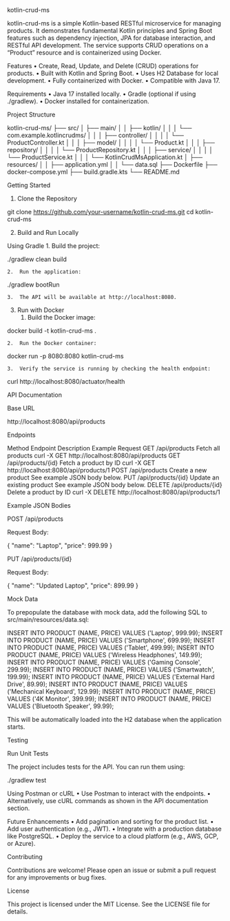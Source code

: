 kotlin-crud-ms

kotlin-crud-ms is a simple Kotlin-based RESTful microservice for managing products. It demonstrates fundamental Kotlin principles and Spring Boot features such as dependency injection, JPA for database interaction, and RESTful API development. The service supports CRUD operations on a “Product” resource and is containerized using Docker.

Features
	•	Create, Read, Update, and Delete (CRUD) operations for products.
	•	Built with Kotlin and Spring Boot.
	•	Uses H2 Database for local development.
	•	Fully containerized with Docker.
	•	Compatible with Java 17.

Requirements
	•	Java 17 installed locally.
	•	Gradle (optional if using ./gradlew).
	•	Docker installed for containerization.

Project Structure

kotlin-crud-ms/
├── src/
│   ├── main/
│   │   ├── kotlin/
│   │   │   └── com.example.kotlincrudms/
│   │   │       ├── controller/
│   │   │       │   └── ProductController.kt
│   │   │       ├── model/
│   │   │       │   └── Product.kt
│   │   │       ├── repository/
│   │   │       │   └── ProductRepository.kt
│   │   │       ├── service/
│   │   │       │   └── ProductService.kt
│   │   │       └── KotlinCrudMsApplication.kt
│   ├── resources/
│   │   ├── application.yml
│   │   └── data.sql
├── Dockerfile
├── docker-compose.yml
├── build.gradle.kts
└── README.md

Getting Started

1. Clone the Repository

git clone https://github.com/your-username/kotlin-crud-ms.git
cd kotlin-crud-ms

2. Build and Run Locally

Using Gradle
	1.	Build the project:

./gradlew clean build


	2.	Run the application:

./gradlew bootRun


	3.	The API will be available at http://localhost:8080.

3. Run with Docker
	1.	Build the Docker image:

docker build -t kotlin-crud-ms .


	2.	Run the Docker container:

docker run -p 8080:8080 kotlin-crud-ms


	3.	Verify the service is running by checking the health endpoint:

curl http://localhost:8080/actuator/health

API Documentation

Base URL

http://localhost:8080/api/products

Endpoints

Method	Endpoint	Description	Example Request
GET	/api/products	Fetch all products	curl -X GET http://localhost:8080/api/products
GET	/api/products/{id}	Fetch a product by ID	curl -X GET http://localhost:8080/api/products/1
POST	/api/products	Create a new product	See example JSON body below.
PUT	/api/products/{id}	Update an existing product	See example JSON body below.
DELETE	/api/products/{id}	Delete a product by ID	curl -X DELETE http://localhost:8080/api/products/1

Example JSON Bodies

POST /api/products

Request Body:

{
  "name": "Laptop",
  "price": 999.99
}

PUT /api/products/{id}

Request Body:

{
  "name": "Updated Laptop",
  "price": 899.99
}

Mock Data

To prepopulate the database with mock data, add the following SQL to src/main/resources/data.sql:

INSERT INTO PRODUCT (NAME, PRICE) VALUES ('Laptop', 999.99);
INSERT INTO PRODUCT (NAME, PRICE) VALUES ('Smartphone', 699.99);
INSERT INTO PRODUCT (NAME, PRICE) VALUES ('Tablet', 499.99);
INSERT INTO PRODUCT (NAME, PRICE) VALUES ('Wireless Headphones', 149.99);
INSERT INTO PRODUCT (NAME, PRICE) VALUES ('Gaming Console', 299.99);
INSERT INTO PRODUCT (NAME, PRICE) VALUES ('Smartwatch', 199.99);
INSERT INTO PRODUCT (NAME, PRICE) VALUES ('External Hard Drive', 89.99);
INSERT INTO PRODUCT (NAME, PRICE) VALUES ('Mechanical Keyboard', 129.99);
INSERT INTO PRODUCT (NAME, PRICE) VALUES ('4K Monitor', 399.99);
INSERT INTO PRODUCT (NAME, PRICE) VALUES ('Bluetooth Speaker', 99.99);

This will be automatically loaded into the H2 database when the application starts.

Testing

Run Unit Tests

The project includes tests for the API. You can run them using:

./gradlew test

Using Postman or cURL
	•	Use Postman to interact with the endpoints.
	•	Alternatively, use cURL commands as shown in the API documentation section.

Future Enhancements
	•	Add pagination and sorting for the product list.
	•	Add user authentication (e.g., JWT).
	•	Integrate with a production database like PostgreSQL.
	•	Deploy the service to a cloud platform (e.g., AWS, GCP, or Azure).

Contributing

Contributions are welcome! Please open an issue or submit a pull request for any improvements or bug fixes.

License

This project is licensed under the MIT License. See the LICENSE file for details.